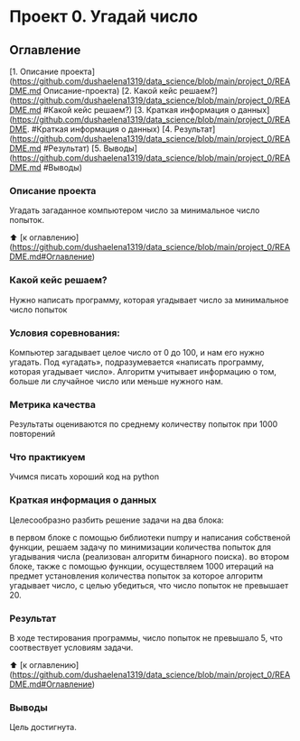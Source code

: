 # Проект 0. Угадай число

## Оглавление
[1. Описание проекта] (https://github.com/dushaelena1319/data_science/blob/main/project_0/README.md
Описание-проекта)
[2. Какой кейс решаем?] (https://github.com/dushaelena1319/data_science/blob/main/project_0/README.md
#Какой кейс решаем?)
[3. Краткая информация о данных] (https://github.com/dushaelena1319/data_science/blob/main/project_0/README.
#Краткая информация о данных)
[4. Результат] (https://github.com/dushaelena1319/data_science/blob/main/project_0/README.md
#Результат)
[5. Выводы] (https://github.com/dushaelena1319/data_science/blob/main/project_0/README.md
#Выводы)

### Описание проекта
Угадать загаданное компьютером число за минимальное число попыток.

:arrow_up: [к оглавлению] (https://github.com/dushaelena1319/data_science/blob/main/project_0/README.md#Оглавление)

### Какой кейс решаем?
Нужно написать программу, которая угадывает число за минимальное число попыток

### Условия соревнования:

Компьютер загадывает целое число от 0 до 100, и нам его нужно угадать. Под «угадать», подразумевается «написать программу, которая угадывает число».
Алгоритм учитывает информацию о том, больше ли случайное число или меньше нужного нам.
### Метрика качества
Результаты оцениваются по среднему количеству попыток при 1000 повторений

### Что практикуем
Учимся писать хороший код на python

### Краткая информация о данных
Целесообразно разбить решение задачи на два блока:

в первом блоке с помощью библиотеки numpy и написания собственой функции, решаем задачу по минимизации количества попыток для угадывания числа (реализован алгоритм бинарного поиска).
во втором блоке, также с помощью функции, осуществляем 1000 итераций на предмет установления количества попыток за которое алгоритм угадывает число, с целью убедиться, что число попыток не превышает 20.

### Результат
В ходе тестирования программы, число попыток не превышало 5, что соотвествует условиям задачи.

:arrow_up: [к оглавлению] (https://github.com/dushaelena1319/data_science/blob/main/project_0/README.md#Оглавление)

### Выводы
Цель достигнута.